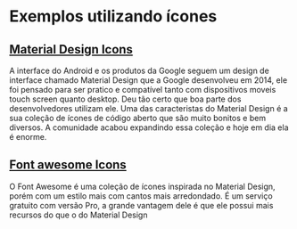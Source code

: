 # Exemplos utilizando ícones

## [Material Design Icons](https://materialdesignicons.com/)
A interface do Android e os produtos da Google seguem um design de interface chamado Material Design que a Google desenvolveu em 2014, ele foi pensado para ser pratico e compatível tanto com dispositivos moveis touch screen quanto desktop. Deu tão certo que boa parte dos desenvolvedores utilizam ele. Uma das caracteristas do Material Design é a sua coleção de ícones de código aberto que são muito bonitos e bem diversos. A comunidade acabou expandindo essa coleção e hoje em dia ela é enorme.

## [Font awesome Icons](https://fontawesome.com/)
O Font Awesome é uma coleção de ícones inspirada no Material Design, porém com um estilo mais com cantos mais arredondado. É um serviço gratuito com versão Pro, a grande vantagem dele é que ele possui mais recursos do que o do Material Design
